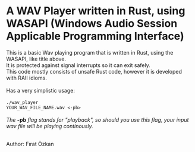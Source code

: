 # A WAV Player written in Rust, using WASAPI (Windows Audio Session Applicable Programming Interface)

This is a basic Wav playing program that is written in Rust, using the WASAPI, like title above. <br/>It is protected against signal interrupts so it can exit safely. <br/>This code mostly consists of unsafe Rust code, however it is developed with RAII idioms. <br/><br/>Has a very simplistic usage:
<br/>
<br/>
<code>./wav_player YOUR_WAV_FILE_NAME.wav <-pb> </code>
<br/>
<br/>
<em>The </em><strong>-pb</strong> <em>flag stands for "playback", so should you use this flag, your input wav file will be playing continously.</em>
<br/>
<br/>
<footer>Author: Fırat Özkan</footer>
